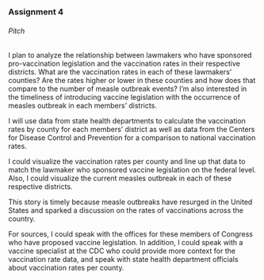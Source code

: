 ### Assignment 4

###### Pitch


I plan to analyze the relationship between lawmakers who have sponsored pro-vaccination legislation and the vaccination rates in their respective districts. What are the vaccination rates in each of these lawmakers’ counties? Are the rates higher or lower in these counties and how does that compare to the number of measle outbreak events? I’m also interested in the timeliness of introducing vaccine legislation with the occurrence of measles outbreak in each members’ districts.

I will use data from state health departments to calculate the vaccination rates by county for each members’ district as well as data from the Centers for Disease Control and Prevention for a comparison to national vaccination rates. 

I could visualize the vaccination rates per county and line up that data to match the lawmaker who sponsored vaccine legislation on the federal level. Also, I could visualize the current measles outbreak in each of these respective districts. 

This story is timely because measle outbreaks have resurged in the United States and sparked a discussion on the rates of vaccinations across the country. 

For sources, I could speak with the offices for these members of Congress who have proposed vaccine legislation. In addition, I could speak with a vaccine specialist at the CDC who could provide more context for the vaccination rate data, and speak with state health department officials about vaccination rates per county.
